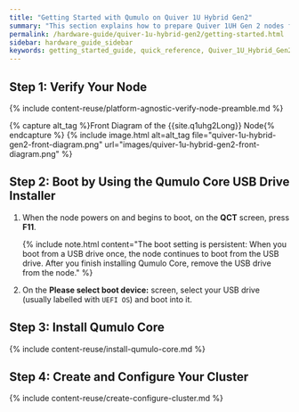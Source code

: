 ```yaml
---
title: "Getting Started with Qumulo on Quiver 1U Hybrid Gen2"
summary: "This section explains how to prepare Quiver 1UH Gen 2 nodes for creating a Qumulo Core cluster."
permalink: /hardware-guide/quiver-1u-hybrid-gen2/getting-started.html
sidebar: hardware_guide_sidebar
keywords: getting_started_guide, quick_reference, Quiver_1U_Hybrid_Gen2, verify_node, field_verification_tool, FVT
---
```


## Step 1: Verify Your Node
{% include content-reuse/platform-agnostic-verify-node-preamble.md %}

   {% capture alt_tag %}Front Diagram of the {{site.q1uhg2Long}} Node{% endcapture %}
   {% include image.html alt=alt_tag file="quiver-1u-hybrid-gen2-front-diagram.png" url="images/quiver-1u-hybrid-gen2-front-diagram.png" %}


## Step 2: Boot by Using the Qumulo Core USB Drive Installer
1. When the node powers on and begins to boot, on the **QCT** screen, press **F11**.

   {% include note.html content="The boot setting is persistent: When you boot from a USB drive once, the node continues to boot from the USB drive. After you finish installing Qumulo Core, remove the USB drive from the node." %}

1. On the **Please select boot device:** screen, select your USB drive (usually labelled with `UEFI OS`) and boot into it.


## Step 3: Install Qumulo Core
{% include content-reuse/install-qumulo-core.md %}
   

## Step 4: Create and Configure Your Cluster
{% include content-reuse/create-configure-cluster.md %}
